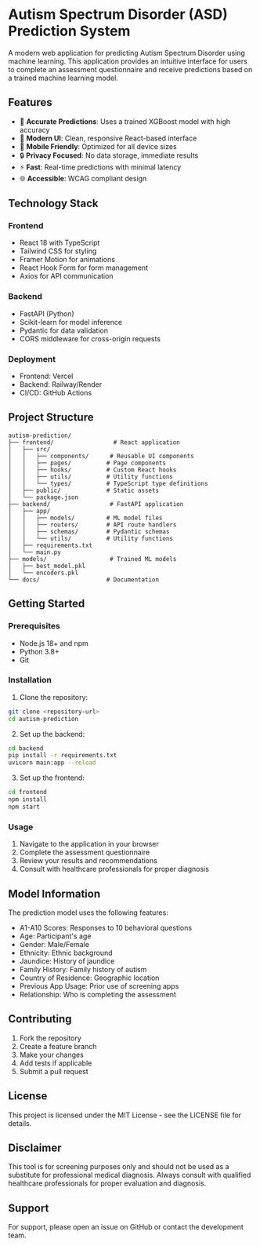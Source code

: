 # Autism Spectrum Disorder (ASD) Prediction System

A modern web application for predicting Autism Spectrum Disorder using machine learning. This application provides an intuitive interface for users to complete an assessment questionnaire and receive predictions based on a trained machine learning model.

## Features

- 🎯 **Accurate Predictions**: Uses a trained XGBoost model with high accuracy
- 🎨 **Modern UI**: Clean, responsive React-based interface
- 📱 **Mobile Friendly**: Optimized for all device sizes
- 🔒 **Privacy Focused**: No data storage, immediate results
- ⚡ **Fast**: Real-time predictions with minimal latency
- 🌐 **Accessible**: WCAG compliant design

## Technology Stack

### Frontend
- React 18 with TypeScript
- Tailwind CSS for styling
- Framer Motion for animations
- React Hook Form for form management
- Axios for API communication

### Backend
- FastAPI (Python)
- Scikit-learn for model inference
- Pydantic for data validation
- CORS middleware for cross-origin requests

### Deployment
- Frontend: Vercel
- Backend: Railway/Render
- CI/CD: GitHub Actions

## Project Structure

```
autism-prediction/
├── frontend/                 # React application
│   ├── src/
│   │   ├── components/      # Reusable UI components
│   │   ├── pages/          # Page components
│   │   ├── hooks/          # Custom React hooks
│   │   ├── utils/          # Utility functions
│   │   └── types/          # TypeScript type definitions
│   ├── public/             # Static assets
│   └── package.json
├── backend/                 # FastAPI application
│   ├── app/
│   │   ├── models/         # ML model files
│   │   ├── routers/        # API route handlers
│   │   ├── schemas/        # Pydantic schemas
│   │   └── utils/          # Utility functions
│   ├── requirements.txt
│   └── main.py
├── models/                  # Trained ML models
│   ├── best_model.pkl
│   └── encoders.pkl
└── docs/                   # Documentation
```

## Getting Started

### Prerequisites
- Node.js 18+ and npm
- Python 3.8+
- Git

### Installation

1. Clone the repository:
```bash
git clone <repository-url>
cd autism-prediction
```

2. Set up the backend:
```bash
cd backend
pip install -r requirements.txt
uvicorn main:app --reload
```

3. Set up the frontend:
```bash
cd frontend
npm install
npm start
```

### Usage

1. Navigate to the application in your browser
2. Complete the assessment questionnaire
3. Review your results and recommendations
4. Consult with healthcare professionals for proper diagnosis

## Model Information

The prediction model uses the following features:
- A1-A10 Scores: Responses to 10 behavioral questions
- Age: Participant's age
- Gender: Male/Female
- Ethnicity: Ethnic background
- Jaundice: History of jaundice
- Family History: Family history of autism
- Country of Residence: Geographic location
- Previous App Usage: Prior use of screening apps
- Relationship: Who is completing the assessment

## Contributing

1. Fork the repository
2. Create a feature branch
3. Make your changes
4. Add tests if applicable
5. Submit a pull request

## License

This project is licensed under the MIT License - see the LICENSE file for details.

## Disclaimer

This tool is for screening purposes only and should not be used as a substitute for professional medical diagnosis. Always consult with qualified healthcare professionals for proper evaluation and diagnosis.

## Support

For support, please open an issue on GitHub or contact the development team.
